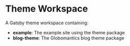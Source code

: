 # Theme Workspace

A Gatsby theme workspace containing:

- **example**: The example site using the theme package
- **blog-theme**: The Globomantics blog theme package